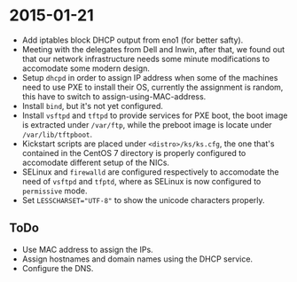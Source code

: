 # 2015-01-21
* Add iptables block DHCP output from eno1 (for better safty).
* Meeting with the delegates from Dell and Inwin, after that, we found out that our network infrastructure needs some minute modifications to accomodate some modern design.
* Setup `dhcpd` in order to assign IP address when some of the machines need to use PXE to install their OS, currently the assignment is random, this have to switch to assign-using-MAC-address.
* Install `bind`, but it's not yet configured.
* Install `vsftpd` and `tftpd` to provide services for PXE boot, the boot image is extracted under `/var/ftp`, while the preboot image is locate under `/var/lib/tftpboot`.
* Kickstart scripts are placed under `<distro>/ks/ks.cfg`, the one that's contained in the CentOS 7 directory is properly configured to accomodate different setup of the NICs.
* SELinux and `firewalld` are configured respectively to accomodate the need of `vsftpd` and `tfptd`, where as SELinux is now configured to `permissive` mode.
* Set `LESSCHARSET="UTF-8"` to show the unicode characters properly.

## ToDo
* Use MAC address to assign the IPs.
* Assign hostnames and domain names using the DHCP service.
* Configure the DNS.
